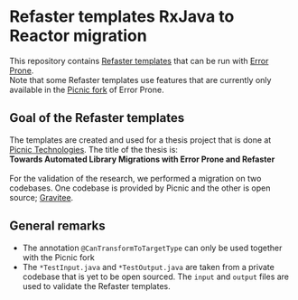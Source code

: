# Refaster templates RxJava to Reactor migration

This repository contains [Refaster templates](http://errorprone.info/docs/refaster) that can be run with [Error Prone](https://github.com/google/error-prone).
<br/>
Note that some Refaster templates use features that are currently only available in the [Picnic fork](https://github.com/picnicSupermarket/error-prone) of Error Prone. 

## Goal of the Refaster templates
The templates are created and used for a thesis project that is done at [Picnic Technologies](https://github.com/PicnicSupermarket).
The title of the thesis is: <br/>
<b>Towards Automated Library Migrations with Error Prone and Refaster</b>
<br/><br/>
For the validation of the research, we performed a migration on two codebases. 
One codebase is provided by Picnic and the other is open source; [Gravitee](https://github.com/rickie/gravitee-access-management).

## General remarks
- The annotation `@CanTransformToTargetType` can only be used together with the Picnic fork
- The `*TestInput.java` and `*TestOutput.java` are taken from a private codebase that is yet to be open sourced. The `input` and `output` files are used to validate the Refaster templates.  


